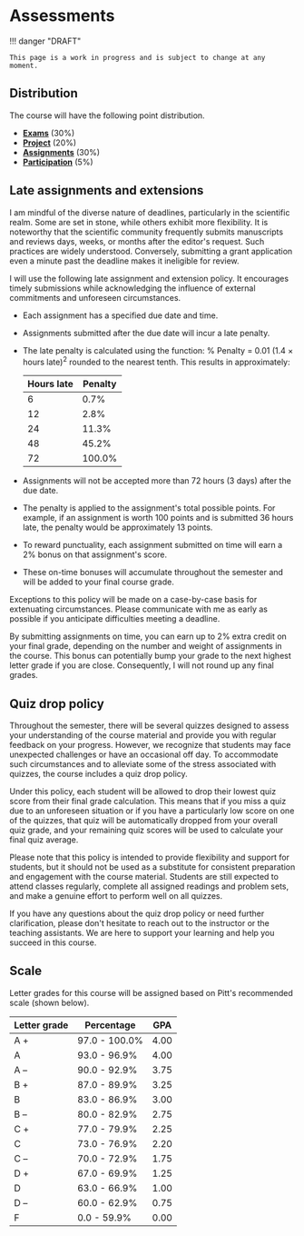# Assessments

!!! danger "DRAFT"

    This page is a work in progress and is subject to change at any moment.

## Distribution

The course will have the following point distribution.

-   [**Exams**](../../assessments/exams/) (30%)
-   [**Project**](../../assessments/project/) (20%)
-   [**Assignments**](../../assessments/assignments/) (30%)
-   [**Participation**](../../assessments/participation/) (5%)

## Late assignments and extensions

I am mindful of the diverse nature of deadlines, particularly in the scientific realm.
Some are set in stone, while others exhibit more flexibility.
It is noteworthy that the scientific community frequently submits manuscripts and reviews days, weeks, or months after the editor's request.
Such practices are widely understood.
Conversely, submitting a grant application even a minute past the deadline makes it ineligible for review.

I will use the following late assignment and extension policy.
It encourages timely submissions while acknowledging the influence of external commitments and unforeseen circumstances.

-   Each assignment has a specified due date and time.
-   Assignments submitted after the due date will incur a late penalty.
-   The late penalty is calculated using the function: % Penalty = 0.01 (1.4 $\times$ hours late)<sup>2</sup> rounded to the nearest tenth.
    This results in approximately:

    | Hours late | Penalty |
    | ---------- | ------- |
    | 6 | 0.7% |
    | 12 | 2.8% |
    | 24 | 11.3% |
    | 48 | 45.2% |
    | 72 | 100.0% |

-   Assignments will not be accepted more than 72 hours (3 days) after the due date.
-   The penalty is applied to the assignment's total possible points.
    For example, if an assignment is worth 100 points and is submitted 36 hours late, the penalty would be approximately 13 points.
-   To reward punctuality, each assignment submitted on time will earn a 2% bonus on that assignment's score.
-   These on-time bonuses will accumulate throughout the semester and will be added to your final course grade.

Exceptions to this policy will be made on a case-by-case basis for extenuating circumstances.
Please communicate with me as early as possible if you anticipate difficulties meeting a deadline.

By submitting assignments on time, you can earn up to 2% extra credit on your final grade, depending on the number and weight of assignments in the course.
This bonus can potentially bump your grade to the next highest letter grade if you are close.
Consequently, I will not round up any final grades.

## Quiz drop policy

Throughout the semester, there will be several quizzes designed to assess your understanding of the course material and provide you with regular feedback on your progress.
However, we recognize that students may face unexpected challenges or have an occasional off day.
To accommodate such circumstances and to alleviate some of the stress associated with quizzes, the course includes a quiz drop policy.

Under this policy, each student will be allowed to drop their lowest quiz score from their final grade calculation.
This means that if you miss a quiz due to an unforeseen situation or if you have a particularly low score on one of the quizzes, that quiz will be automatically dropped from your overall quiz grade, and your remaining quiz scores will be used to calculate your final quiz average.

Please note that this policy is intended to provide flexibility and support for students, but it should not be used as a substitute for consistent preparation and engagement with the course material.
Students are still expected to attend classes regularly, complete all assigned readings and problem sets, and make a genuine effort to perform well on all quizzes.

If you have any questions about the quiz drop policy or need further clarification, please don't hesitate to reach out to the instructor or the teaching assistants.
We are here to support your learning and help you succeed in this course.

## Scale

Letter grades for this course will be assigned based on Pitt's recommended scale (shown below).

| Letter grade | Percentage | GPA |
| ------------ | ---------- | --- |
| A + | 97.0 - 100.0% | 4.00 |
| A | 93.0 - 96.9% | 4.00 |
| A &ndash; | 90.0 - 92.9% | 3.75 |
| B + | 87.0 - 89.9% | 3.25 |
| B | 83.0 - 86.9% | 3.00 |
| B &ndash; | 80.0 - 82.9% | 2.75 |
| C + | 77.0 - 79.9% | 2.25 |
| C | 73.0 - 76.9% | 2.20 |
| C &ndash; | 70.0 - 72.9% | 1.75 |
| D + | 67.0 - 69.9% | 1.25 |
| D | 63.0 - 66.9% | 1.00 |
| D &ndash; | 60.0 - 62.9% | 0.75 |
| F | 0.0 - 59.9% | 0.00 |
